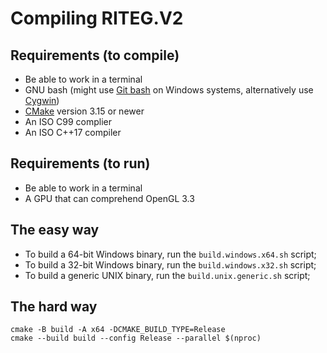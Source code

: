 # Compiling RITEG.V2

## Requirements (to compile)
- Be able to work in a terminal  
- GNU bash (might use [Git bash](https://git-scm.com/downloads/win) on Windows systems, alternatively use [Cygwin](https://www.cygwin.com/))  
- [CMake](https://cmake.org/) version 3.15 or newer  
- An ISO C99 complier  
- An ISO C++17 compiler  

## Requirements (to run)
- Be able to work in a terminal  
- A GPU that can comprehend OpenGL 3.3  

## The easy way
- To build a 64-bit Windows binary, run the `build.windows.x64.sh` script;  
- To build a 32-bit Windows binary, run the `build.windows.x32.sh` script;  
- To build a generic UNIX binary, run the `build.unix.generic.sh` script;  

## The hard way
```
cmake -B build -A x64 -DCMAKE_BUILD_TYPE=Release
cmake --build build --config Release --parallel $(nproc)
```
